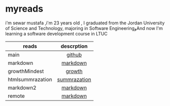 
# myreads 

i'm sewar mustafa ,i'm 23 years old , I graduated from the Jordan University of Science and Technology, majoring in Software EngineeringوAnd now I'm learning a software development course in LTUC


| reads            |                              descrption                               |
| ---------------- | :-------------------------------------------------------------------: |
| main             |         [github]( https://sewar-web.github.io/Reading-note/main)          |
| markdown         |        [markdown]( https://sewar-web.github.io/Reading-note/markdown )        |
| growthMindest   |         [growth]( https://sewar-web.github.io/Reading-note/GrowthMindset)         |
| htmlsummrazation | [summrazation](https://sewar-web.github.io/Reading-note/summarization) |
| markdown2         |        [markdown]( https://sewar-web.github.io/Reading-note/markdown2 )        |
| remote         |        [markdown]( https://sewar-web.github.io/Reading-note/remote )        |
